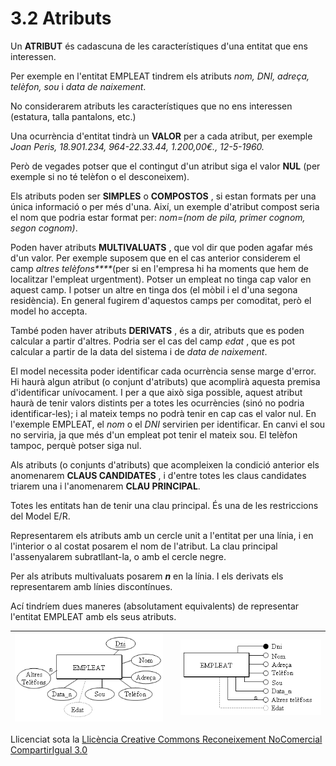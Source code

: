 # 3.2 Atributs



Un **ATRIBUT** és cadascuna de les característiques d'una entitat que ens
interessen.

Per exemple en l'entitat EMPLEAT tindrem els atributs _nom, DNI, adreça,
telèfon, sou_ i _data de naixement_.

No considerarem atributs les característiques que no ens interessen (estatura,
talla pantalons, etc.)

Una ocurrència d'entitat tindrà un **VALOR** per a cada atribut, per exemple
_Joan Peris, 18.901.234, 964-22.33.44, 1.200,00€., 12-5-1960._

Però de vegades potser que el contingut d'un atribut siga el valor **NUL**
(per exemple si no té telèfon o el desconeixem).

Els atributs poden ser **SIMPLES** o **COMPOSTOS** , si estan formats per una
única informació o per més d'una. Així, un exemple d'atribut compost seria el
nom que podria estar format per: _nom=(nom de pila, primer cognom, segon
cognom)_.

Poden haver atributs **MULTIVALUATS** , que vol dir que poden agafar més d'un
valor. Per exemple suposem que en el cas anterior considerem el camp _altres
telèfons****_(per si en l'empresa hi ha moments que hem de localitzar
l'empleat urgentment). Potser un empleat no tinga cap valor en aquest camp. I
potser un altre en tinga dos (el mòbil i el d'una segona residència). En
general fugirem d'aquestos camps per comoditat, però el model ho accepta.

També poden haver atributs **DERIVATS** , és a dir, atributs que es poden
calcular a partir d'altres. Podria ser el cas del camp _edat_ , que es pot
calcular a partir de la data del sistema i de _data de naixement_.



El model necessita poder identificar cada ocurrència sense marge d'error. Hi
haurà algun atribut (o conjunt d'atributs) que acomplirà aquesta premisa
d'identificar unívocament. I per a que això siga possible, aquest atribut
haurà de tenir valors distints per a totes les ocurrències (sinó no podria
identificar-les); i al mateix temps no podrà tenir en cap cas el valor nul. En
l'exemple EMPLEAT, el _nom_ o el _DNI_ servirien per identificar. En canvi el
sou no serviria, ja que més d'un empleat pot tenir el mateix sou. El telèfon
tampoc, perquè potser siga nul.

Als atributs (o conjunts d'atributs) que acompleixen la condició anterior els
anomenarem **CLAUS CANDIDATES** , i d'entre totes les claus candidates triarem
una i l'anomenarem **CLAU PRINCIPAL**.

Totes les entitats han de tenir una clau principal. És una de les restriccions
del Model E/R.



Representarem els atributs amb un cercle unit a l'entitat per una línia, i en
l'interior o al costat posarem el nom de l'atribut. La clau principal
l'assenyalarem subratllant-la, o amb el cercle negre.

Per als atributs multivaluats posarem **_n_** en la línia. I els derivats els
representarem amb línies discontínues.

Ací tindríem dues maneres (absolutament equivalents) de representar l'entitat
EMPLEAT amb els seus atributs.  

![](atributs1.png) |   | ![](atributs2.png)  
---|---|---  
  

Llicenciat sota la  [Llicència Creative Commons Reconeixement NoComercial
CompartirIgual 3.0](http://creativecommons.org/licenses/by-nc-sa/3.0/)

